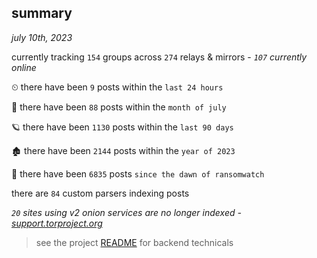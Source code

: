 
## summary
_july 10th, 2023_

currently tracking `154` groups across `274` relays & mirrors - _`107` currently online_

⏲ there have been `9` posts within the `last 24 hours`

🦈 there have been `88` posts within the `month of july`

🪐 there have been `1130` posts within the `last 90 days`

🏚 there have been `2144` posts within the `year of 2023`

🦕 there have been `6835` posts `since the dawn of ransomwatch`

there are `84` custom parsers indexing posts

_`20` sites using v2 onion services are no longer indexed - [support.torproject.org](https://support.torproject.org/onionservices/v2-deprecation/)_

> see the project [README](https://github.com/joshhighet/ransomwatch#ransomwatch--) for backend technicals
